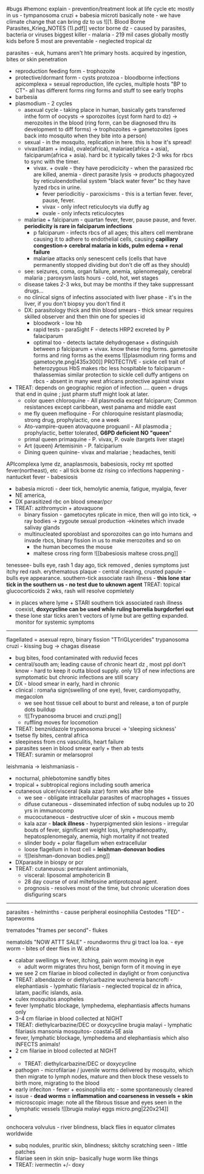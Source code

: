 #bugs
#hemonc 
explain - prevention/treatment
look at life cycle 
etc 
mostly in us - tympanosoma cruzi + babesia microti
basically note - we have climate change that can bring dz to us 
![[1. Blood Borne Parasites_Krieg_NOTES (1).pdf]]
vector borne dz - caused by parasites, bacteria or viruses 
biggest killer - malaria - 219 mil cases globally mostly kids before 5 
most are preventable - neglected tropical dz

parasites - euk, humans aren't hte primary hosts. acquired by ingestion, bites or skin penetration 
- reproduction feeding form - trophozoite
- protective/dormant form - cysts 
protozoa - bloodborne infections 
apicomplexa = sexual reproduction, life cycles, multiple hosts "BP to CT"- all has different forms ring forms and stuff to see early trophs 
- barbesia
- plasmodium -  2 cycles
	- asexual cycle - taking place in human, basically gets transferred inthe form of oocysts -> sporozoites (cyst form hard to dz) -> merozoites in the blood (ring form, can be diagnosed thru its development to diff forms) -> trophozoites -> gametozoites (goes back into mosquito when they bite into a person)
	- sexual - in the mosquito, replication in here. this is how it's spread!
	- vivax(latam + india), ovale(africa), malariae(africa + asia), falciparum(africa + asia). hard bc it typically takes 2-3 wks for rbcs to sync with the timer. 
		- vivax. + ovale - they have perodicicity - when the parasized rbc are killed, anemia - direct parasite lysis -> products phagocyzed by reticuloendothelial system "black water fever" bc they have lyzed rbcs in urine. 
			- fever periodicitiy - paroxicisms - this is a tertian fever. fever, pause, fever. 
			- vivax - only infect reticulocyts via duffy ag
			- ovale - only infects reticulocytes 
	-  malariae + falciparum - quartan fever, fever, pause pause, and fever. **periodicity is rare in falciparum infections**
		- p falciparum - infects rbcs of all ages; this alters cell membrane causing it to adhere to endothelial cells, causing **capillary congestion-> cerebral malaria in kids, pulm edema + renal failure**
		- malariae attacks only senescent cells (cells that have permanently stopped dividing but don't die off as they should) 
	- see: seizures, coma, organ failure, anemia, splenomegaly, cerebral malaria ; paroxysm lasts hours - cold, hot, wet stages 
	- disease takes 2-3 wks, but may be months if they take suppressant drugs... 
	- no clinical signs of infectins associated with liver phase - it's in the liver, if you don't biopsy you don't find it 
	- DX: parasitology thick and thin blood smears - thick smear requires skilled observer and then thin one for species id 
		- bloodwork - low hb 
		- rapid tests - paraSight F - detects HRP2 excreted by P falaciparum 
		- optimal too - detects lactate dehydrogenase + distinguish between p falciparum + vivax. 
know these ring forms. gametosite forms and ring forms as the exems
![[plasmodium ring forms and gametocyte.png|435x300]]
PROTECTIVE - sickle cell trait of heterozygous HbS makes rbc less hospitable to falciparum - 
thalassemias similar protection to sickle cell
duffy antigens on rbcs - absent in many west africans protective against vivax 
- TREAT: depends on geographic region of infection .... queen = drugs that end in quine ; just pharm stuff might look at later. 
	- color queen chloroquine - All plasmodia except falciparum; Common resistances except caribbean, west panama and middle east 
	- me fly queen mefloquine - For chloroquine resistant plasmodia; strong drug, prophylactic, one a week 
	- Ato-vampire-queen atovaquone proguanil - All plasmodia ; prophylactic, better tolerated, **G6PD deficient NO "queen**" 
	- primal queen primaquine - P. vivax, P. ovale (targets liver stage) 
	- Art (queen) Artemisinin - P. falciparium 
	- Dining queen quinine-  vivax and malariae ; headaches, teniti

APIcomplexa
lyme dz, anaplasmosis, babesiosis, rocky mt spotted fever(northeast), etc - all tick borne dz rising co infections happening - nantucket fever - babesiosis
- babesia microti - deer tick, hemolytic anemia, fatigue, myalgia, fever 
- NE america, 
- DX parasitized rbc on blood smear/pcr 
- TREAT: azithromycin + atovaquone 
	- binary fission - gametocytes rplicate in mice, then will go into tick, -> ray bodies -> zygoute sexual production ->kinetes which invade salivay glands 
	- multinucleated sporoblast and sporozoites can go into humans and invade rbcs, binary fission in us to make merozoites and so on 
		- the human becomes the mouse 
		- maltese cross ring form 
![[babesiosis maltese cross.png]]

tenessee- bulls eye, rash 1 day ago, tick removed , denies symptoms just itchy red rash. 
erythematous plaque - central clearing, crusted papule - bulls eye appearance. 
southern-tick associate rash illness - **this lone star tick in the southern us - no test due to uknown agent**
TREAT: topical glucocorticoids 2 wks, rash will resolve copmletely 
- in places where lyme + STARI southern tick associated rash illness coexist, **doxycycline can be used while ruling borrelia burgdorferi out** 
- these lone star ticks aren't vectors of lyme but are getting expanded. monitor for systemic symptoms 

---
flagellated = asexual repro, binary fission "TTriGLycerides"
trypanosoma cruzi - kissing bug -> chagas disease
- bug bites, food contaminated with reduviid feces
- central/south am; leading cause of chronic heart dz , most ppl don't know - hard to keep it outta blood supply. only 1/3 of new infections are symptomatic but chronic infections are still scary 
- DX - blood smear in early, hard in chronic 
- clinical : romaña sign(swelling of one eye), fever, cardiomyopathy, megacolon 
	- we see host tissue cell about to burst and release, a ton of purple dots buildup 
	- ![[Trypanosoma brucei and cruzi.png]]
	- ruffling moves for locomotion
- TREAT: benznidazole 
trypanosoma brucei -> 'sleeping sickness'
- tsetse fly bites, central africa
- sleepiness from cns vasculitis, heart failure
- parasites seen in blood smear early + then ab tests
- TREAT: suramin or melarsoprol 

leishmania -> leishmaniasis - 
- nocturnal, phlebotomine sandfly bites
- tropical + subtropical regions including south america
- cutaneous ulcer/visceral (kala azar) form wks after bite
	- we see - obligate intracellular parasites of macrophages + tissues
	- difuse cutaneous - disseminated infection of subq nodules up to 20 yrs in immunocomp
	- mucocutaneous - destructive ulcer of skin + mucous memb
	- kala azar - **black illness** - hyperpigmented skin lesions - irregular bouts of fever, significant weight loss, lymphadenopathy, hepatosplenomegaly, anemia, high mortality if not treated 
	- slinder body + polar flagellum when extracellular 
	- loose flagellum in host cell = **leishman-donovan bodies**
	- ![[leishman-donovan bodies.png]]
- DXparasite in biospy or pcr 
- TREAT: cutaneuous: pentavalent antimonials, 
	- visceral: liposomal amphotericin B 
	- 28 day course of oral miltefosine antiprotozoal agent. 
	- prognosis - resolves most of the time, but chronic ulceration does disfiguring scars 

---
parasites - helminths - cause peripheral eosinophilia 
Cestodes "TED" - tapeworms 

trematodes "frames per second"- flukes

nematolds "NOW ATTT SALE" - roundworms thru gi tract 
loa loa. - eye worm - bites of deer flies in W. africa
- calabar swellings  w fever, itching, pain worm moving in eye 
	- adult worm migrates thru host, benign form of it moving in eye 
- we see 2 cm filariae in blood collected in daylight or from conjunctiva
- TREAT: albendazole or diethylcarbazine 
wuchereria bancrofti - elephantiasis - lypmhatic filariasis - neglected tropical dz in africa, latam, pacific islands, asia. 
- culex mosquitos anopheles
- fever lymphatic blockage, lymphedema, elephantiasis affects humans only 
- 3-4 cm filariae in blood collected at NIGHT
- TREAT: diethylcarbazine/DEC or doxycycline 
brugia malayi - lymphatic filariasis 
mansonia mosquitos- coastal+SE asia
- fever, lymphatic blockage, lymphedema and elephantiasis which also INFECTS animals!
- 2 cm filariae in blood collected at NIGHT
- - TREAT: diethylcarbazine/DEC or doxycycline 
- pathogen - microfilariae / juvenile worms delivered by mosquito, which then migrate to lymph nodes, mature and then block these vessels to birth more, migrating to the blood
- early infeciton - fever + eosinophilia  etc - some spontaneously cleared
- issue - **dead worms  = inflammation and coarseness in vessels + skin**
- microscopic image: note all the fibrous tissue and eyes seen in the lymphatic vessels ![[brugia malayi eggs micro.png|220x214]]
-

onchocera volvulus - river blindness, black flies in equator climates worldwide
- subq nodules, pruritic skin, blindness; skitchy scratching seen - little patches 
- filariae seen in skin snip- basically huge worm like things 
- TREAT: ivermectin +/- doxy


